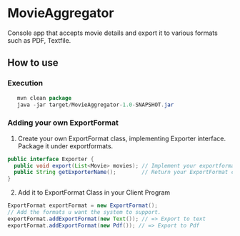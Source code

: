 # MovieAggregator
Console app that accepts movie details and export it to various formats such as PDF, Textfile.
## How to use
### Execution
```Java
   mvn clean package
   java -jar target/MovieAggregator-1.0-SNAPSHOT.jar 
```
### Adding your own ExportFormat
1. Create your own ExportFormat class, implementing Exporter interface. Package it under exportformats.

  ```Java
  public interface Exporter {
    public void export(List<Movie> movies); // Implement your exportformat under this method.
    public String getExporterName();        // Return your ExportFormat class name .
  }
  ```
2. Add it to ExportFormat Class in your Client Program

  ```Java
  ExportFormat exportFormat = new ExportFormat();
  // Add the formats u want the system to support.
  exportFormat.addExportFormat(new Text()); // => Export to text
  exportFormat.addExportFormat(new Pdf()); // => Export to Pdf
  ```
  



